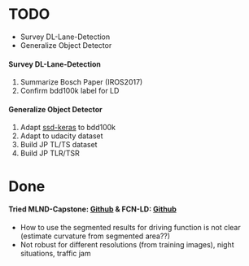 # TODO
* Survey DL-Lane-Detection
* Generalize Object Detector

#### Survey DL-Lane-Detection
1. Summarize Bosch Paper (IROS2017)
2. Confirm bdd100k label for LD

#### Generalize Object Detector
1. Adapt [ssd-keras](https://github.com/nyoshimura/ssd_keras) to bdd100k
2. Adapt to udacity dataset
3. Build JP TL/TS dataset
4. Build JP TLR/TSR

# Done
#### Tried MLND-Capstone: [Github](https://github.com/mvirgo/MLND-Capstone) & FCN-LD: [Github](https://github.com/duraautojeff/lanedetection)
* How to use the segmented results for driving function is not clear (estimate curvature from segmented area??)
* Not robust for different resolutions (from training images), night situations, traffic jam
